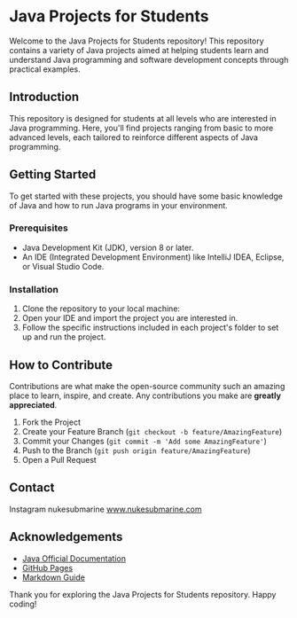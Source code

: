 # Java Projects for Students

Welcome to the Java Projects for Students repository! This repository contains a variety of Java projects aimed at helping students learn and understand Java programming and software development concepts through practical examples.

## Introduction

This repository is designed for students at all levels who are interested in Java programming. Here, you'll find projects ranging from basic to more advanced levels, each tailored to reinforce different aspects of Java programming.

## Getting Started

To get started with these projects, you should have some basic knowledge of Java and how to run Java programs in your environment.

### Prerequisites

- Java Development Kit (JDK), version 8 or later.
- An IDE (Integrated Development Environment) like IntelliJ IDEA, Eclipse, or Visual Studio Code.

### Installation

1. Clone the repository to your local machine:
2. Open your IDE and import the project you are interested in.
3. Follow the specific instructions included in each project's folder to set up and run the project.

## How to Contribute

Contributions are what make the open-source community such an amazing place to learn, inspire, and create. Any contributions you make are **greatly appreciated**.

1. Fork the Project
2. Create your Feature Branch (`git checkout -b feature/AmazingFeature`)
3. Commit your Changes (`git commit -m 'Add some AmazingFeature'`)
4. Push to the Branch (`git push origin feature/AmazingFeature`)
5. Open a Pull Request

## Contact

Instagram nukesubmarine
www.nukesubmarine.com

## Acknowledgements

- [Java Official Documentation](https://docs.oracle.com/javase/8/docs/)
- [GitHub Pages](https://pages.github.com/)
- [Markdown Guide](https://www.markdownguide.org)


Thank you for exploring the Java Projects for Students repository. Happy coding!


